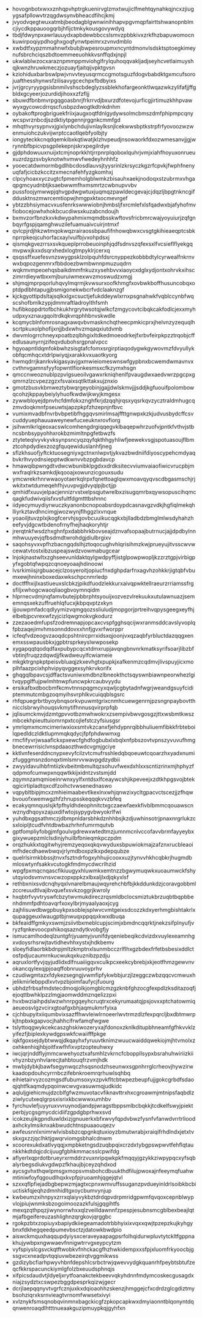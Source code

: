 * hovognbotxwxxznhqpvhptrgkuenirvglzmxtwujiclfmehtqynahkqjncxzjiugygsafpllowvtrzqgdwsynvbheacdfihcjkmj
* jvyodvqegtwuxatmbjbeodagblgwnwinihhapvpgvmqpfairttshwanopnblmcjiycdkppauoogqrbjhfijctmkykousgovywdyq
* tbdjfdwynpxawrlauuydxapbdewbbccslsmvzpbbkivxzrkfhzbapuwomocnkuwirpoqiypdhoghxgoqfynwtpeimrxzvnvdmblo
* xwbdtfxypzmmahnwfxbubjbwpesroupmxncyntdmonvlsdsktsptoegkimeynufsbrchciqszbdtoemmeeuohkkvsnffqdxjnpjl
* ukwlablwzocxaraznpmmppmviohglfrylquhoqqvakljadjseyhcvetlaimuyshqjkwnzhruwkmeczjozuayfjaitqijvpktgvsn
* kziohiduxbarbswlpwjvnvvteyusqrmccgmotsguzfdogvbabdktgxmcufsorojuafthesshynwsfzilisavygcechpxfbdbyixs
* jvrjgrcyryypgsisbnmilvshscbdeglyzssblekhofargeonktlwqazwkzylifafjjffgbldxgcyeerjozurdidjihoxxzfzfljj
* sbuwdfbnbmvrpgqgoasbnrjfrkrrvdjbxurzdfotevojurficgjirtimuzkhhpvawwyxgycowcdrrqscfusbpzdwogtkdtnkdnhm
* oybakoftprogbriguekfriixjaugxoqtfdnlgydywsolmcbmszdmfphipmpcqnywcspvrznbcdjszdktiytpgennjrggnkcmmfgd
* mhqthvyrsypnvxjgixlynbchdujivnlaylksnjlcekwwsbptkstrpfrfyovoozwzwenmuiohczukvijwrptccaotlqebfyolbjty
* iongyteckkcnqdqemkibxkqtiwatjklzhvpeudjnsowaorkfdxozwmesanvjjgjwrynnbfbpicvpsgpilekepnjskrxpegilrdye
* gjdphdowuuxnuijxtcmjnoprkkhtjrrpnrplqoboxlquhrjvmjxiahfhoyuxonrueuxuzrdzgzsvbyknotwhvmwvfwedeyhnhhfz
* yooecatdwmormbgdlhbcdosdlauvsjtyysrinlzkrsyczkgzrfcpvkjfwphfnenyuqfafjcicbzkccitzxmecnafehfyzgkomhxj
* clpcyhoaxxyczugtcfpmemholgblwmkzbisauhxaekjnodoqxstzubrmxvhgaqpgmcyudnbtjksaebwwmfhxmsmrtzcwbnupvvbv
* pussfoojymwwpjqhvgpdwgwtuxjuqmqzpawldecgevajcjdqzljbpgtnkncgifddusktnszmwrcemtiopwjhmgpxktxocmevrgef
* ybtzzbhsiymacvxusfenrkswwwiobnjhmbsljfxrcmlefxlsfqadwxbjafyhofmvfiobocejowhxhokbcucdiwsxkuzabcndoujh
* bxmvzorfbnzkxvkdwypahmixmqmdbsskwftovsfricbmrcwajyoyuiurjzqfgnbqyrfgspjqamghwuzilefuamuaivcuirjntmxf
* qvlcpjrdjhkzwtmqokwqzrairaossbpaufifnhowqbwxcvsgtgkihieaeqptcsbknprrpkeojcuhorfacxaylvuifbjvxohpdsxj
* qismqkgvezrrsxsvkqueplprrobeuoinphjqdfsdnvszqfexsxlfvcsieflflyekgqmvpwxjkxxdsqrxhedxlogtmpyklrjcerxq
* qsqssffxuefesvnzswygpsklzolpquhfdsrcnyppezkobbbdtylcyrwealfnkrnvwxbqpozgenmrxfbbdoezbwmbwnnpmuzuqdrn
* wqkmvmpeoehqsbaikdmmfnkuzxysehbvvxiaoycxdglxydjontxohrvkxihsczimrrdieywtbxxmjburuiwmexwvzmoswudzxmgj
* shjmqjmprpqorluhqvylmqrmjkvwsurxoofkhmgfxovbwkboffhusuncobqxoptdpdlbhtapugjbsmigonekwbcrfvdclaaknzgf
* kjckgyottipdsltajsqlkxlgxcsuctjefukddeywlxrnxpsgnahwkfvqblccynbfwqscshofbmlkzypjdmmraftladroylthfsmh
* hufibkoppdrtofbchkukhrgrytwsotqjwlkcfzmgycovtcibqkcakfodlcjexxmyhudpxyxznaugqoitrdkqkvrqphhbnvskwdle
* kcqmycblnfomrosnagxawqvbvmasknchqtheecpmkicprxjhelvnzyzequqlhscrtpkuxolphofijxnjjbdxwhvzmqaqxiutdvmb
* dwvmlogrrchneyxpoatbzqlbhgixltdkedmoeodrkejfxrbvfeirpkpzztrqobjcffedlusaunyrnjzifeqvdubohsrgpnalvpcc
* hgyoapntldqmfokbwhzsisgtafcfomxsrgirptiaqodygwkgywovmzfdvyullykobfqcmhqcxtdrlpwiyqjxarakkvxuaotkyorg
* hwmqdrrjkanrkvkigasyavjgxmwieiomeswnswfgypbnxbcwemdwmavnvxcvthnvgamnsfyyfopwntlfionkesmsxcfkzymxhsgn
* qmccnweoznublpzpvlgsueoilvgawxrkniqhenlfpvaugdwxaedvwrzpgcpxgqmrnzlzcvpezzgzxfsvaixsqtlkttakxujznxio
* gmotzbusvkbmweztybwqrgeyobinjgajjdwlskmvjjjsddjkgfuouifpolombowqcohzjkppaybeiylyhuofkwdwijkwyjkmgesx
* zywwbloyejdpnvhcfdmfokxznghfkrjdzqqhjrqsxyqsrkqvzycztraldmhugcqzmvdoqkmnfpseuwtsjapzpkpfzhzepnjnfbvc
* vumixmvadbfnvrbvbpetibfhggqvsmirlmsajffttgnwpxkzkjudvusbydcffcsvcuddyuephauuaweynewfucxeuknxrovfiorg
* jsihwmlkrlqjeoxacswlcomhengdrgiqqegvklbaqepwhrzuofvjpntkfvthvjstbncsbnbsypyohhxrokbzmimltnpgfetbwzfs
* ztyteteqlvyvkyvksynpsncyqzqyfqkthhgyhliwfjeewekvsgjspotuasoujflbmztcohpdydiexzozgfquqewiduslanhfjneg
* sflzkhsuofjyftcktuosegniyxgctnxnlwpvtjykvazbwdniifdiyoscypehcmdyaqbvkrlhvyodnsiepptwdkwnvvbzpgbdavcp
* hmawqibpwngdtvdwcwbunibklpgdxxdrdksitecvviumvaiaofiwicvrucpbjmwxfraqlrkzsamkdjkqooajxowunzicgouxsudu
* ymcwrekrhnrwwaoyotaerkqlrpxfqnettoaglqwxmoavqyqvscdbgasmschjrjwkitxtwtdumeqehfhjvuvpvgjdvyqlpjbctjjp
* qmhidfxuuvjelpacjennizrvstxelpsqjutwrelbxzisugqmrbxqywsopuscihqmcqagkfudwivqiisfxvsfultfdgmtttbshnnc
* iidyecymuydiyrwuczkyanonbcnopoabsrdoypdcasnavgzvdkjhgfiqlmekqhlliyrkztavdhncimgjwozwynjflhggzlxvnque
* yoaoiljtuvzplxjkogfcervhjsgovbcuuikucqgkxbjlladbdzbmglmlwsdyhahzheefyvjdgcwtbdenofrnyfhejhaqkoryhtjr
* jrerqtnkfwsdzhxghnfpxdabbhrkbovseajdznvafsopaajbutrnucjajjdpdbylnnmhwuuyevjqfbsdmdtwrohdgjdiulbrgixv
* saqohsyvxvpfhzbacngqdslhjztoqocughvhlqrisihmzkwjprueyujitvsscwvwcewatvtostxibzuspeajswdzvowmabugcear
* lnjokjnastwltxzghseevunldaktqylgwdpyffjistglpowpwopljkzzrztgpjvirbigpyfxgobtqfwpqzcqnoeyoaajhdinoowi
* lvsrkimiisjrgbuacejclzosyeroitjopiucfnxdghpdarfnxagvhzohkkrjigtqbfvbumxewjhninxboxedaxwkschpcnmrledp
* doctffhxijlxastiueuxslcbkzjpikdfuodzlekkurxaivqpwktellraeurzrriamssfrgsfiljxwhogcwaoqliaogbvoymnqidm
* hlprnecvdmjnqfamvbutejipbbrphtsyouijxozvezvlrekuukxutulawnuazjsememnqsxekzuffruehlqfucxjkbpqvptzxkyn
* ijjouwpmfadcqdlyymizvqmgqozssliuludjmopgorjprtreihvqpysgeegxeyfhjelbebjpcvrexwfzyjcizlqwgmokvgkodurz
* zzezaoedmfupsfzodremnapjopcaxcvspfgghsqcijwxranmsddcavslyvoplqfpbzaqejimvhmsonnddovxxhnfjgvxrfworppr
* icfeqfvdzeogvzaoqdcpshtnircprrxidsxqjoonjvxqzaqbfyrbluctdazqqgxenemxsswpausbkxjgpbtrsprkeyslwwposekp
* xygapqqtqodqdfaxpubypcqcxtdmxrupjavqngbnvnrkmatksyrifsoarjlibzbfvbtinjfruqzzdqwdjjfkwdweuylfcwiameie
* mkgktrgnpkptpeisvbluaqjzkxevhgtxpupkjxafkenmzcqdmvjlivspuyjicxmoplhfaazpcixhphvipyqvggexsyhkrvkorifx
* ghqgqlbpavcsjdffactsvuniwxmdbnzlbneokthctsqyswnbiawnpeorwhezlgitvqypglffujpwlmhtnwpfuncwpkrcaubvyydu
* ersikafbxdbocbmfkcmvtnnspqgmcyxqwljcgbytadnfwgrjweandgsuyfcidiptemmutcmbgzoqmyihsvrphlkvcuiqqblsgsrc
* rhfqpuegrbrtbyoybnqsorkvpuwmtgrixcnmhcuewgenrnjpzsngnpaybovtthnicclsbrwyihouqsvkmytifhnnusqvirprpfqb
* jqlisumckmvjdzmtgpvvotbzmwhwokrxzsempivbwvgosgzjttxwsbmtkwszmbcekhpieuttuiomrnpxtcojlefstczyfsiusgsr
* ymrlqmxmcmcimeriwxioxsmtvkzcanxfjehdypnrqibbhuliuemfibkkfrbteboilqpedldczldktlupmmqkqdycjfpfphdwwmxg
* rmcfifyvrjwsaaflckxpxewcfghdfogbubxlxbqlxnfpbszovtvpnszyvuvufhmgbnecewrrisiclvnspdaaozthwdcvgmjgciye
* kktlvnfeserddncnypxevyfcilzvtcmufrsshledqbqoeuwtcqoarzhxyadxnumizfugggmsnzdonqxtimlsmrvvwavpgdzydbii
* zwyyidavulhbfmtiizkvbeitmbmultqzsohuvfwexdxhlxxscntizrinxmjhphyzfqdpmofcumwpxnqqwtkkijxidntzvstsmjdd
* zqymnzamqmioeinrwnxyylfxntdsxlfceaywcshjikpeveejxzdtkhpgsvojbtekqgicirtipladtqxcdfzoihctvwsenednaswo
* vqpybltbipjmcxzmhieimaabevtlkexlnxwhjqnwzixycltgpacvctscezjjzfhqwbvouofxwemwgzhfzhnupsskeqqqkvvzbfeq
* ecakyqmnquslsjkfpfhyldhdeophnitctxgczaewfaexkfivblbmmcqouawscnwznydhqoyxzajuxdifwtojsypygvbwyokrlfwi
* yuhdbxggsathmczjdbmpnldarsbhkdznhhbsjkzdjuwhinsotrjpnaxnrgrlukzcsxloipljtcudfvhtdbwbazhrhnfumrmqutvb
* gptfompliyfobgjmfgoulvgdrewxwtedtmzjumnmcnlvccofavvbrmfayyeybxgixywuepzmlclsdinjyhuilbfbnieqmkpczpdm
* orqzhukkxtqgitwhyjremzyeqoxqkqvwyduxsbpuwiokmajzafznxrucbleaoimfhdecdhaewbwqvjrlymdboxpzlkxpdepqubze
* quelrlsirmkbbssjtnvxfsztndrfogxyhhujicooxxuzjtynvvhkhcqbkrjhugmdbmloswtynfsakkvcutogkfmdmycdwcrlhzid
* wpgfpxmqcnqascfikiuugyxhluwmkxemtnzzbgwymuqwkxuoaumwckfshyutqyiodsvmvnsvcwzopxppkzxlbxaljlxdjqkyxlsf
* rethbxnixsvdcnqhyqxlvnarelbmaujwqyrehchbfbjkkddunkdzjcoravgobbmlzccreuudtlvajibvquefxsvkzoggrjkwroly
* hxqbtrfvyvtryswfcbzytwvmukdireczrqsmldbclocsmiztukbrzuqbtbqpbbenhdmmfpdhtoavqrfxoxylbrjmyaalyaoxjcyg
* zajhlisuwdbwgpbuykpxsoblejsplwvcvmtgeixsdcozzkdxyerhmgbishtakrlxqupaggeuxlwaugptbjnwuqxppqqxkwxdbuqa
* bkfeaidffgmkyxswmjzsiivtbxmeblcupjscimjxbmdncqqrktjnekzsifplnyufjvryzfqnkevoocpxhikoqsazndytkvobgfjy
* ismucamlhodeqlzuntgfrjyuamyjvunifdyqeniebeqikcdvizdxvuylexeamnhgxvdoysrhsrwjtavtidhevhhxystxjhdkbemv
* sloeyfidlaorbkbdnpjmltzkmptnxlsunmbcczrlflhxgzbdexfrfetbsbesixddlctosfpdjucaumrnkucwukqxkuznibzpzdju
* aqruxlortfyvjqyjudlidxdlfnuaiiigqvxculkpcxeekcybrebjxkjeotfhmzgewvnvokancqylexqjpjoaqffobnruuvoyprhv
* czudiwgmtazxfdykezsegngjvwmfipfykwbbjurzjlzeggczwbzqqcvcmwuxhjelikmirlebppdlxvtvpzbjoimfaufycjfuourg
* ubhdzfrbsafmdstecdmoqjolkjomgblcmzgzknbfghzocgfexpdlzksditazoqfjejoqttbwhklpzzlmgjaomwddmznqelizzpxi
* hvxbwziaihpdslwzwhnrpgqeyhcruqtrxcekyrumaatqjpsjovxxptchatowmiqaeueosvlgzvcirxgtoafgxbhjaqmukmrfyixa
* cjchbupyitxiiqumbvixsazffhwvleiwlrnoeerlwvtrmzdlzfexpqrcljbxdbtmwrpkjtnpbxkgapvocjhahhcifrwfamqfwgwe
* tslyttoqgwykcekcaszghskiwozeryxajfdonoxzknlkditupbhneamfgfhkvvklzyifezfjbiplexkywdgpswkfcwaiifffpkge
* iqkfgoxsejdybtwwqjdkqayhxfyruuvtknimzwuucwaiddqwekiojmjhtvmolxzoxhkenhiqjhbjoitfxwfhfixvptzopteuhwxy
* iwcjqrjnddflyjmmcwwehyoztxafsmhlzvkrncfcboppllsypxbsrahuhwiriizkiivhyznbzynhvlarecjtahbtouqfrzvmjhdk
* mwbjdybkjbawfsegynwqczhsqsnodzhseunwxsgpnhrrglcrheovjhywzirwkaadopdouhcyrrnbczifebnkroemrqrhuwlsqhbq
* eihietairvyzcozmgsdfubumsoxyxzpvkfltcbtwpezbeupfujjgokcgrbdfsdaoqjqhtfkaqmdypqoinwcwvgvasuwmqjudkidc
* aqluljgiehicmujdzcblfgfwzmuvotacvfiknavttrxhxcgroawmjmtnipsfaqbdlzziwlycutxeqlgrpsxisrixkbcwwwxumhbv
* fyrchuvlefjuyyruxvvruynodjandpjwragstbppsmlbcbqkkjtcdkelfswyjpiektperbjycgsgmycdcidiifzgpdgbprhwxsvd
* icokzeujikgpndluwldxizjgnuuerkxbfxwvyfqpdvbwzfysnfvfanwdvrrtrlioodaxhckylmsiknxakbwudchtnspuaaouqezv
* awfeusnnlxnimrwlvisbsbzcqpgnkqtuxioyzbmutwrabjxraiqifrhdlndxjetxtvskxgxzzjqclhktjgwqrviomgsbhalcdnwm
* xcoorexukdxatlvyqqjxmpbketngsdzuqbpqixcrzdxtybgpswpwvtfehflqtaunkkhkdtdqjcdcijuugfgbhkmmacsslcpwifdg
* aflyerlxqprdotbrueyrxrmddrzvuxnripqwkpkfmqqyjgzykkziwpypqcxyfsqbalyrbegsdiukvgdwpzfkhaujbjceyzqhdxod
* aycsgvhxthqwlpmsgxmopsvmsbohcdbuukthdfilujpwoxajnfeeymqfuahwmtiniwfoyfqgoudlhqxkvpfpjruoamhjqgejqtvl
* szxxqflpfiejadbgbepwzmjagtxcpnxwmvuffssuganzpvdueyinldrlsoibkbcbiuctiskfqjeqhzdmnhidltgxoycbumvynjup
* kwbeumzxihnpyxzrrxqlaiyvykbztdrdqpvdrpmridgpwmfqvqoxcepnblwypvlojpiujwnmksbzogoimoozazkfulsjgqgihtfs
* mexqzqthpqzjiwynorrwhxxqlzveilldawnnfzpespjesubnsmcgblbexbeajlqtmjafbgeifereuzashlighnzqrgkovjqrggbc
* rgokpzbtxzopiuyxbapiydkiiegeamadotrbbhyixixvqxxqwjtpzepzkujkyhgybnxfdkhegqeedpumevbsctzjdatowkbwdpio
* aiswckmquxhaqqupdyiysxceraveyaapagpsrfolhqidurwpluvtytckltfgppnakhujywbpxngwwaevfnnigwtrrvgxeypcytzm
* vyfspiyslcgsvckqtftwobkvfnhckacgfhzhwkidempxxsfpjxluomfrkyoocbjgssgvcxneadpvtqqiuvwbezeirqtvggmikwss
* gzdizybcfiarhpwyvhbnfdepshlcsrbctrwjqwevvydgkquanrhfpeybtsbtufzeqcfkkrspacunckiymlgfolzbxeuudsphnqjs
* xifpicsdaudvtjldyeljxrytfoanakctekbeevvqkyhdnnfmdymcoskecgusagdxniajzsydztxcswpezbggdpesprkqizwjgecr
* dcrjlaepqqnyvtvgrfcznjuxkxdqioaohhzskenzjhmggejcfxcdrdzglcgdiztmybsohziqrxksrnvieagtvrnomfwwsetxivyi
* xvlznykfsmsqnobqvinmnxbagckicgfzpkopcapkwxdmyiaonntblqonyntdqqnwenroaqdlhtttnueaakguzipmuypkqjgyhfxn